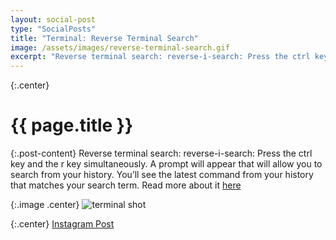 ```yaml
---
layout: social-post
type: "SocialPosts"
title: "Terminal: Reverse Terminal Search"
image: /assets/images/reverse-terminal-search.gif
excerpt: "Reverse terminal search: reverse-i-search: Press the ctrl key and the r key simultaneously. A prompt will appear that will allow you to search from your history."
---
```

{:.center}
# {{ page.title }}


{:.post-content}
Reverse terminal search: reverse-i-search: Press the ctrl key and the r key 
simultaneously. A prompt will appear that will allow you to search from your 
history. You’ll see the latest command from your history that matches your 
search term. Read more about it [here](https://codeburst.io/use-reverse-i-search-to-quickly-navigate-through-your-history-917f4d7ffd37)

{:.image .center}
![terminal shot]({{page.image}})

{:.center}
<a href="https://www.instagram.com/p/BumEjZ_Hvy3/" target="_blank">Instagram Post</a>
